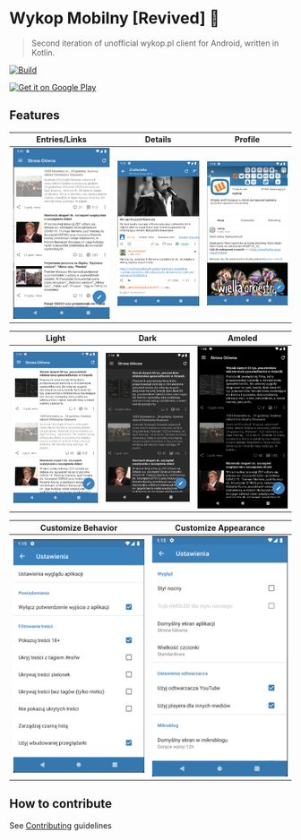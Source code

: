 # Wykop Mobilny [Revived] 📱

> Second iteration of unofficial wykop.pl client for Android, written in Kotlin.


[![Build](https://github.com/otwarty-wykop-mobilny/wykop-android/actions/workflows/after_merge.yml/badge.svg)](https://github.com/otwarty-wykop-mobilny/wykop-android/actions/workflows/after_merge.yml)

<a href='https://play.google.com/store/apps/details?id=io.github.wykopmobilny&pcampaignid=pcampaignidMKT-Other-global-all-co-prtnr-py-PartBadge-Mar2515-1'><img alt='Get it on Google Play' src='https://play.google.com/intl/en_us/badges/static/images/badges/en_badge_web_generic.png' width="200"/></a>

## Features

|Entries/Links|Details|Profile|
|---|---|---|
|<img src="screenshots/entries.png" width="300">|<img src="screenshots/details.png" width="300">|<img src="screenshots/profile.png" width="300">|

|Light|Dark|Amoled|
|---|---|---|
|<img src="screenshots/light.png" width="300">|<img src="screenshots/dark.png" width="300">|<img src="screenshots/amoled.png" width="300">|

|Customize Behavior|Customize Appearance|
|---|---|
|![general](screenshots/general.png)|![appearance](screenshots/appearance.png)|

## How to contribute

See [Contributing](CONTRIBUTING.md) guidelines
